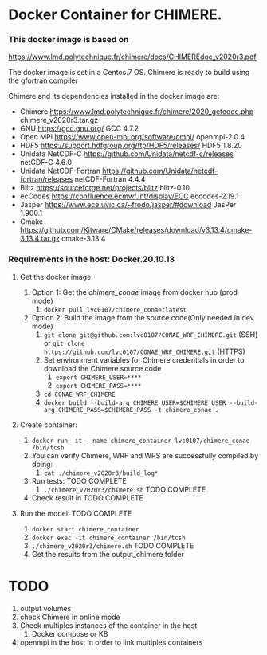 # Docker Container for CHIMERE.

### This docker image is based on
https://www.lmd.polytechnique.fr/chimere/docs/CHIMEREdoc_v2020r3.pdf

The docker image is set in a Centos.7 OS.
Chimere is ready to build using the gfortran compiler

Chimere and its dependencies installed in the docker image are:

* Chimere https://www.lmd.polytechnique.fr/chimere/2020_getcode.php chimere_v2020r3.tar.gz
* GNU https://gcc.gnu.org/ GCC 4.7.2
* Open MPI https://www.open-mpi.org/software/ompi/ openmpi-2.0.4
* HDF5 https://support.hdfgroup.org/ftp/HDF5/releases/ HDF5 1.8.20
* Unidata NetCDF-C https://github.com/Unidata/netcdf-c/releases netCDF-C 4.6.0
* Unidata NetCDF-Fortran https://github.com/Unidata/netcdf-fortran/releases netCDF-Fortran 4.4.4
* Blitz https://sourceforge.net/projects/blitz blitz-0.10
* ecCodes https://confluence.ecmwf.int/display/ECC eccodes-2.19.1
* Jasper https://www.ece.uvic.ca/~frodo/jasper/#download JasPer 1.900.1
* Cmake https://github.com/Kitware/CMake/releases/download/v3.13.4/cmake-3.13.4.tar.gz cmake-3.13.4

### Requirements in the host: Docker.20.10.13


1) Get the docker image:
   1) Option 1: Get the *chimere_conae* image from docker hub (prod mode)
      1) `docker pull lvc0107/chimere_conae:latest` 
   2) Option 2: Build the image from the source code(Only needed in dev mode)
      1) `git clone git@github.com:lvc0107/CONAE_WRF_CHIMERE.git` (SSH)
         or `git clone https://github.com/lvc0107/CONAE_WRF_CHIMERE.git` (HTTPS)
      2) Set environment variables for Chimere credentials in order to download the Chimere source code
         1) `export CHIMERE_USER=****`
         2) `export CHIMERE_PASS=****`
      3) `cd CONAE_WRF_CHIMERE`
      4) `docker build --build-arg CHIMERE_USER=$CHIMERE_USER --build-arg CHIMERE_PASS=$CHIMERE_PASS -t chimere_conae .`
2) Create container:
   1) `docker run -it --name chimere_container lvc0107/chimere_conae /bin/tcsh`
   2) You can verify Chimere, WRF and WPS are successfully compiled by doing:
      1) `cat ./chimere_v2020r3/build_log*`
   3) Run tests: TODO COMPLETE
      1) `./chimere_v2020r3/chimere.sh` TODO COMPLETE
   4) Check result in TODO COMPLETE
   
3) Run the model: TODO COMPLETE
   1) `docker start chimere_container`
   2) `docker exec -it chimere_container /bin/tcsh`
   3) `./chimere_v2020r3/chimere.sh` TODO COMPLETE
   4) Get the results from the output_chimere folder

# TODO 
1) output volumes
2) check Chimere in online mode
3) Check multiples instances of the container in the host
   1) Docker compose or K8
4) openmpi in the host in order to link multiples containers
